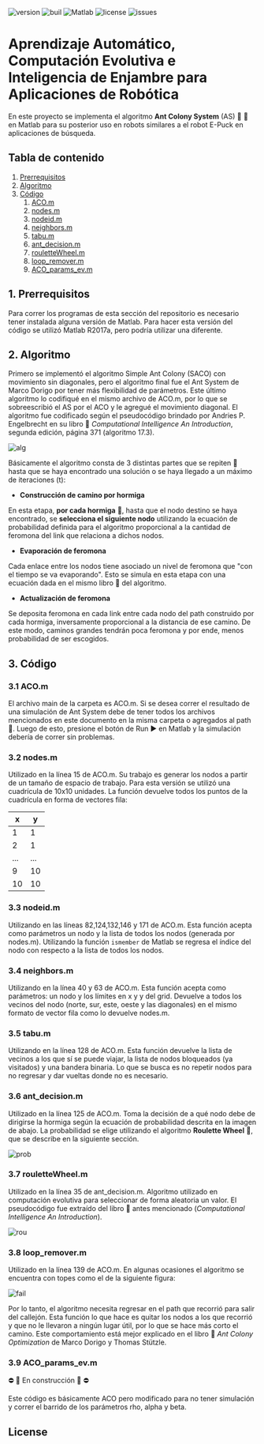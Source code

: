 ![version](https://img.shields.io/badge/version-v1.2-blueviolet)
![buil](https://img.shields.io/badge/build-success-brightgreen)
![Matlab](https://img.shields.io/badge/Matlab-R2017a-blue)
![license](https://img.shields.io/badge/license-no%20se%20Luis%20cu%C3%A1l%20ponemos%3F-green)
![issues](https://img.shields.io/badge/issues-1%20open-orange)
# Aprendizaje Automático, Computación Evolutiva e Inteligencia de Enjambre para Aplicaciones de Robótica
En este proyecto se implementa el algoritmo **Ant Colony System** (AS) :ant: :ant: en Matlab para su posterior uso en robots similares a el robot E-Puck en aplicaciones de búsqueda.

## Tabla de contenido

1. [ Prerrequisitos ](#desc)
2. [ Algoritmo ](#alg)
3. [ Código ](#usage)
   1. [ ACO.m ](#aco)
   2.  [ nodes.m ](#nodes)
   3. [ nodeid.m ](#id)
   4.  [ neighbors.m ](#nei)
   5. [ tabu.m ](#tabu)
   6.  [ ant_decision.m ](#dec)
   7. [ rouletteWheel.m ](#rou)
   8. [ loop_remover.m ](#loop)
   9.  [ ACO_params_ev.m ](#aco2)


<a name="desc"></a>
## 1. Prerrequisitos

Para correr los programas de esta sección del repositorio es necesario tener instalada alguna versión de Matlab. Para hacer esta versión del código se utilizó Matlab R2017a, pero podría utilizar una diferente.

<a name="alg"></a>
## 2. Algoritmo

Primero se implementó el algoritmo Simple Ant Colony (SACO) con movimiento sin diagonales, pero el algoritmo final fue el Ant System de Marco Dorigo por tener más flexibilidad de parámetros. Este último algoritmo lo codifiqué en el mismo archivo de ACO.m, por lo que se sobreescribió el AS por el ACO y le agregué el movimiento diagonal. El algoritmo fue codificado según el pseudocódigo brindado por Andries P. Engelbrecht en su libro :blue_book: _Computational Intelligence An Introduction_, segunda edición, página 371 (algoritmo 17.3).

![alg](/git-images/alg17.3.PNG)

Básicamente el algoritmo consta de 3 distintas partes que se repiten :repeat: hasta que se haya encontrado una solución o se haya llegado a un máximo de iteraciones (t):
- **Construcción de camino por hormiga**

En esta etapa, **por cada hormiga** :ant:, hasta que el nodo destino se haya encontrado, se **selecciona el siguiente nodo** utilizando la ecuación de probabilidad definida para el algoritmo proporcional a la cantidad de feromona del link que relaciona a dichos nodos.
- **Evaporación de feromona**

Cada enlace entre los nodos tiene asociado un nivel de feromona que "con el tiempo se va evaporando". Esto se simula en esta etapa con una ecuación dada en el mismo libro :blue_book: del algoritmo.
- **Actualización de feromona**

Se deposita feromona en cada link entre cada nodo del path construido por cada hormiga, inversamente proporcional a la distancia de ese camino. De este modo, caminos grandes tendrán poca feromona y por ende, menos probabilidad de ser escogidos.

<a name="usage"></a>
## 3. Código
<a name="aco"></a>
### 3.1 ACO.m
El archivo main de la carpeta es ACO.m. Si se desea correr el resultado de una simulación de Ant System debe de tener todos los archivos mencionados en este documento en la misma carpeta o agregados al path :open_file_folder:. Luego de esto, presione el botón de Run :arrow_forward: en Matlab y la simulación debería de correr sin problemas.

<a name="nodes"></a>
### 3.2 nodes.m
Utilizado en la línea 15 de ACO.m. Su trabajo es generar los nodos a partir de un tamaño de espacio de trabajo. Para esta versión se utilizó una cuadrícula de 10x10 unidades. La función devuelve todos los puntos de la cuadrícula en forma de vectores fila:

x | y
-- | --
1 | 1
2 | 1
... | ...
9 | 10
10 | 10

<a name="id"></a>
### 3.3 nodeid.m
Utilizando en las líneas 82,124,132,146 y 171 de ACO.m. Esta función acepta como parámetros un nodo y la lista de todos los nodos (generada por nodes.m). Utilizando la función `ismember` de Matlab se regresa el índice del nodo con respecto a la lista de todos los nodos.

<a name="nei"></a>
### 3.4 neighbors.m
Utilizando en la línea 40 y 63 de ACO.m. Esta función acepta como parámetros: un nodo y los límites en x y y del grid. Devuelve a todos los vecinos del nodo (norte, sur, este, oeste y las diagonales) en el mismo formato de vector fila como lo devuelve nodes.m.

<a name="tabu"></a>
### 3.5 tabu.m
Utilizando en la línea 128 de ACO.m. Esta función devuelve la lista de vecinos a los que sí se puede viajar, la lista de nodos bloqueados (ya visitados) y una bandera binaria. Lo que se busca es no repetir nodos para no regresar y dar vueltas donde no es necesario.

<a name="dec"></a>
### 3.6 ant_decision.m
Utilizado en la línea 125 de ACO.m. Toma la decisión de a qué nodo debe de dirigirse la hormiga según la ecuación de probabilidad descrita en la imagen de abajo. La probabilidad se elige utilizando el algoritmo **Roulette Wheel** :ferris_wheel:, que se describe en la siguiente sección.

![prob](/git-images/probabilidad_AS.PNG)

<a name="rou"></a>
### 3.7 rouletteWheel.m
Utilizado en la línea 35 de ant_decision.m. Algoritmo utilizado en computación evolutiva para seleccionar de forma aleatoria un valor. El pseudocódigo fue extraído del libro :blue_book: antes mencionado (_Computational Intelligence An Introduction_).

![rou](/git-images/roullete.PNG)

<a name="loop"></a>
### 3.8 loop_remover.m
Utilizado en la línea 139 de ACO.m. En algunas ocasiones el algoritmo se encuentra con topes como el de la siguiente figura:

![fail](/git-images/fallo.PNG)

Por lo tanto, el algoritmo necesita regresar en el path que recorrió para salir del callejón. Esta función lo que hace es quitar los nodos a los que recorrió y que no le llevaron a ningún lugar útil, por lo que se hace más corto el camino. Este comportamiento está mejor explicado en el libro :orange_book: _Ant Colony Optimization_ de Marco Dorigo y Thomas Stützle.

<a name="aco2"></a>
### 3.9 ACO_params_ev.m
:no_entry: :construction: En construcción :construction: :no_entry:

Este código es básicamente ACO pero modificado para no tener simulación y correr el barrido de los parámetros rho, alpha y beta.

## License
